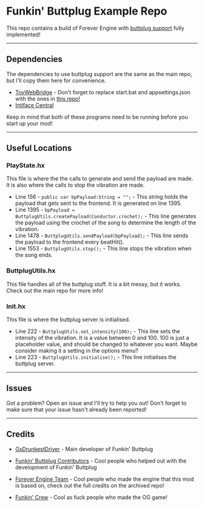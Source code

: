 # Funkin' Buttplug Example Repo
This repo contains a build of Forever Engine with [buttplug support](https://github.com/GsDrunkestDriver/funkin-buttplug) fully implemented!

***

## Dependencies
The dependencies to use buttplug support are the same as the main repo, but I'll copy them here for convenience.

* [ToyWebBridge](https://github.com/kyrahabattoir/ToyWebBridge) - Don't forget to replace start.bat and appsettings.json with the ones in [this repo!](https://github.com/GsDrunkestDriver/funkin-buttplug)
* [Intiface Central](https://intiface.com/central/)

Keep in mind that both of these programs need to be running before you start up your mod!

***

## Useful Locations

### PlayState.hx
This file is where the the calls to generate and send the payload are made. It is also where the calls to stop the vibration are made.
* Line 156 - `public var bpPayload:String = "";` - This string holds the payload that gets sent to the frontend. It is generated on line 1395.
* Line 1395 - `bpPayload = ButtplugUtils.createPayload(Conductor.crochet);` - This line generates the payload using the crochet of the song to determine the length of the vibration.
* Line 1478 - `ButtplugUtils.sendPayload(bpPayload);` - This line sends the payload to the frontend every beatHit().
* Line 1553 - `ButtplugUtils.stop();` - This line stops the vibration when the song ends.

### ButtplugUtils.hx
This file handles all of the buttplug stuff. It is a bit messy, but it works. Check out the main repo for more info!

### Init.hx
This file is where the buttplug server is initialised.
* Line 222 - `ButtplugUtils.set_intensity(100);` - This line sets the intensity of the vibration. It is a value between 0 and 100. 100 is just a placeholder value, and should be changed to whatever you want. Maybe consider making it a setting in the options menu?
* Line 223 - `ButtplugUtils.initialise();` - This line initialises the buttplug server.

***

## Issues
Got a problem? Open an issue and I'll try to help you out! Don't forget to make sure that your issue hasn't already been reported!

***

## Credits


* [GsDrunkestDriver](https://github.com/GsDrunkestDriver) - Main developer of Funkin' Buttplug

* [Funkin' Buttplug Contributors](https://github.com/GsDrunkestDriver/funkin-buttplug/graphs/contributors) - Cool people who helped out with the development of Funkin' Buttplug

* [Forever Engine Team](https://github.com/BeastlyGabi/Forever-Engine-Archive/tree/legacy) - Cool people who made the engine that this mod is based on, check out the full credits on the archived repo!

* [Funkin' Crew](https://github.com/FunkinCrew) - Cool as fuck people who made the OG game!